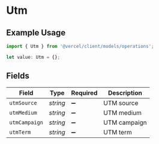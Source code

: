 # Utm

## Example Usage

```typescript
import { Utm } from '@vercel/client/models/operations';

let value: Utm = {};
```

## Fields

| Field         | Type     | Required           | Description  |
| ------------- | -------- | ------------------ | ------------ |
| `utmSource`   | _string_ | :heavy_minus_sign: | UTM source   |
| `utmMedium`   | _string_ | :heavy_minus_sign: | UTM medium   |
| `utmCampaign` | _string_ | :heavy_minus_sign: | UTM campaign |
| `utmTerm`     | _string_ | :heavy_minus_sign: | UTM term     |
